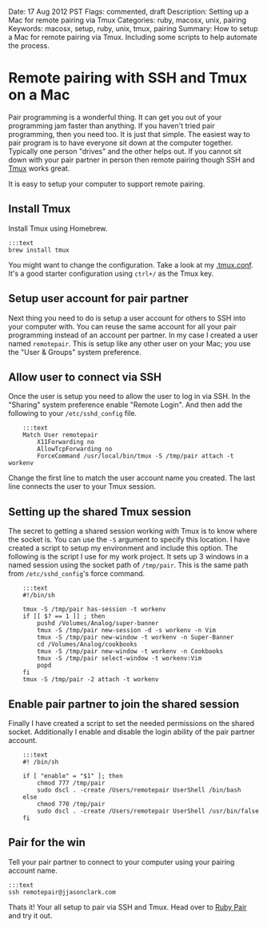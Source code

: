 Date: 17 Aug 2012 PST
Flags: commented, draft
Description: Setting up a Mac for remote pairing via Tmux
Categories: ruby, macosx, unix, pairing
Keywords: macosx, setup, ruby, unix, tmux, pairing
Summary: How to setup a Mac for remote pairing via Tmux. Including some scripts to help automate the process.

# Remote pairing with SSH and Tmux on a Mac

Pair programming is a wonderful thing. It can get you out of your programming jam faster than anything. If you haven't tried pair programming, then you need too. It is just that simple. The easiest way to pair program is to have everyone sit down at the computer together. Typically one person "drives" and the other helps out. If you cannot sit down with your pair partner in person then remote pairing though SSH and [Tmux][2] works great.

It is easy to setup your computer to support remote pairing.

## Install Tmux
Install Tmux using Homebrew.

    :::text
    brew install tmux

You might want to change the configuration. Take a look at my [.tmux.conf][1]. It's a good starter configuration using `ctrl+/` as the Tmux key.

## Setup user account for pair partner
Next thing you need to do is setup a user account for others to SSH into your computer with. You can reuse the same account for all your pair programming instead of an account per partner. In my case I created a user named `remotepair`. This is setup like any other user on your Mac; you use the "User & Groups" system preference.

## Allow user to connect via SSH
Once the user is setup you need to allow the user to log in via SSH. In the "Sharing" system preference enable "Remote Login". And then add the following to your `/etc/sshd_config` file.

        :::text
        Match User remotepair
            X11Forwarding no
            AllowTcpForwarding no
            ForceCommand /usr/local/bin/tmux -S /tmp/pair attach -t workenv

Change the first line to match the user account name you created. The last line connects the user to your Tmux session.

## Setting up the shared Tmux session
The secret to getting a shared session working with Tmux is to know where the socket is. You can use the `-S` argument to specify this location. I have created a script to setup my environment and include this option. The following is the script I use for my work project. It sets up 3 windows in a named session using the socket path of `/tmp/pair`. This is the same path from `/etc/sshd_config`'s force command.

        :::text
        #!/bin/sh

        tmux -S /tmp/pair has-session -t workenv
        if [[ $? == 1 ]] ; then
            pushd /Volumes/Analog/super-banner
            tmux -S /tmp/pair new-session -d -s workenv -n Vim
            tmux -S /tmp/pair new-window -t workenv -n Super-Banner
            cd /Volumes/Analog/cookbooks
            tmux -S /tmp/pair new-window -t workenv -n Cookbooks
            tmux -S /tmp/pair select-window -t workenv:Vim
            popd
        fi
        tmux -S /tmp/pair -2 attach -t workenv

## Enable pair partner to join the shared session
Finally I have created a script to set the needed permissions on the shared socket. Additionally I enable and disable the login ability of the pair partner account.

        :::text
        #! /bin/sh

        if [ "enable" = "$1" ]; then
            chmod 777 /tmp/pair
            sudo dscl . -create /Users/remotepair UserShell /bin/bash
        else
            chmod 770 /tmp/pair
            sudo dscl . -create /Users/remotepair UserShell /usr/bin/false
        fi

## Pair for the win
Tell your pair partner to connect to your computer using your pairing account name.

    :::text
    ssh remotepair@jjasonclark.com

Thats it! Your all setup to pair via SSH and Tmux. Head over to [Ruby Pair][3] and try it out.

[1]: content/attachments/tmux.conf.txt
[2]: http://tmux.sourceforge.net/
[3]: http://rubypair.com/
